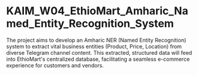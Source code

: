 # KAIM_W04_EthioMart_Amharic_Named_Entity_Recognition_System
The project aims to develop an Amharic NER (Named Entity Recognition) system to extract vital business entities (Product, Price, Location) from diverse Telegram channel content. This extracted, structured data will feed into EthioMart's centralized database, facilitating a seamless e-commerce experience for customers and vendors.
